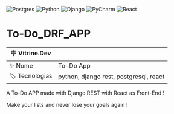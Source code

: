 ![Postgres](https://img.shields.io/badge/postgres-%23316192.svg?style=for-the-badge&logo=postgresql&logoColor=white)
![Python](https://img.shields.io/badge/python-3670A0?style=for-the-badge&logo=python&logoColor=ffdd54)
![Django](https://img.shields.io/badge/Django-092E20?style=for-the-badge&logo=django&logoColor=white)
![PyCharm](https://img.shields.io/badge/PyCharm-000000.svg?&style=for-the-badge&logo=PyCharm&logoColor=white)
![React](https://img.shields.io/badge/React-20232A?style=for-the-badge&logo=react&logoColor=61DAFB)
# To-Do_DRF_APP
| :placard: Vitrine.Dev |     |
| -------------  | --- |
| :sparkles: Nome        | To-Do App
| :label: Tecnologias | python, django rest, postgresql, react

A To-Do APP made with Django REST with React as Front-End !

Make your lists and never lose your goals again !

